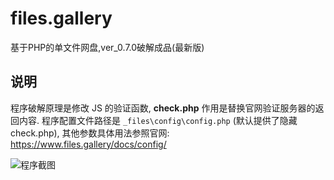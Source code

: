 # files.gallery

基于PHP的单文件网盘,ver_0.7.0破解成品(最新版)

## 说明

程序破解原理是修改 JS 的验证函数, **check.php** 作用是替换官网验证服务器的返回内容.
程序配置文件路径是 `_files\config\config.php` (默认提供了隐藏 check.php), 其他参数具体用法参照官网: https://www.files.gallery/docs/config/

![程序截图][1]

[1]:https://blueeyeswhitedragon.xyz/usr/uploads/2022/11/4154081256.png
